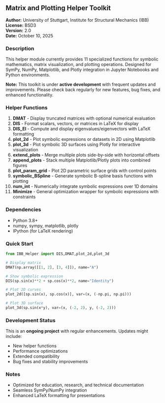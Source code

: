 ## Matrix and Plotting Helper Toolkit

**Author:** University of Stuttgart, Institute for Structural Mechanics (IBB) 
**License:** BSD3  
**Version:** 2.0  
**Date:** October 10, 2025  

### Description

This helper module currently provides 11 specialized functions for symbolic mathematics, matrix visualization, and plotting operations. Designed for SymPy, NumPy, Matplotlib, and Plotly integration in Jupyter Notebooks and Python environments.

**Note:** This toolkit is under **active development** with frequent updates and improvements. Please check back regularly for new features, bug fixes, and enhanced functionality.

### Helper Functions

1. **DMAT** - Display truncated matrices with optional numerical evaluation
2. **DIS** - Format scalars, vectors, or matrices in LaTeX for display
3. **DIS_EI** - Compute and display eigenvalues/eigenvectors with LaTeX formatting
4. **plot_2d** - Plot symbolic expressions or datasets in 2D using Matplotlib
5. **plot_3d** - Plot symbolic 3D surfaces using Plotly for interactive visualization
6. **extend_plots** - Merge multiple plots side-by-side with horizontal offsets
7. **append_plots** - Stack multiple Matplotlib/Plotly plots into combined figures
8. **plot_param_grid** - Plot 2D parametric surface grids with control points
9. **symbolic_BSpline** - Generate symbolic B-spline basis functions with plotting
10. **num_int** - Numerically integrate symbolic expressions over 1D domains
11. **Minimize** - General optimization wrapper for symbolic expressions with constraints

### Dependencies

- Python 3.8+
- numpy, sympy, matplotlib, plotly
- IPython (for LaTeX rendering)


### Quick Start

```python
from IBB_Helper import DIS,DMAT,plot_2d,plot_3d

# Display matrix
DMAT(np.array([[1, 2], [3, 4]]), name="A")

# Show symbolic expression  
DIS(sp.sin(x)**2 + sp.cos(x)**2, name="Identity")

# Plot 2D curves
plot_2d([sp.sin(x), sp.cos(x)], var=(x, (-np.pi, np.pi)))

# Plot 3D surface
plot_3d(sp.sin(x*y), var=(x, (-2, 2), y, (-2, 2)))
```


### Development Status

This is an **ongoing project** with regular enhancements. Updates might include:

- New helper functions
- Performance optimizations
- Extended compatibility
- Bug fixes and stability improvements


### Notes

- Optimized for education, research, and technical documentation
- Seamless SymPy/NumPy integration
- Enhanced LaTeX formatting for presentations